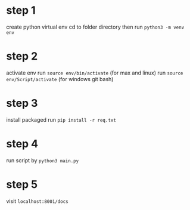 # step 1 
create python virtual env 
cd to folder directory then
run `python3 -m venv env`

# step 2
activate env
run `source env/bin/activate`  (for max and linux)
run `source env/Script/activate` (for windows git bash)


# step 3
install packaged
run `pip install -r req.txt`
 
# step 4 
run script by
`python3 main.py`

# step 5
visit
`localhost:8001/docs`

